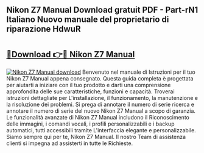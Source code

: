 ## Nikon Z7 Manual Download gratuit PDF - Part-rN1 Italiano Nuovo manuale del proprietario di riparazione HdwuR

# <h2><a href="http://dfbmqqq.blite.top/?on=Nikon+Z7+Manual">🔗Download 👉🔴 Nikon Z7 Manual</a></h2>

[![Nikon Z7 Manual download](https://i.imgur.com/lujVjoI.png)](http://dfbmqqq.blite.top/?on=Nikon+Z7+Manual)
Benvenuto nel manuale di Istruzioni per il tuo Nikon Z7 Manual appena consegnato. Questa guida completa è progettata per aiutarti a iniziare con il tuo prodotto e darti una comprensione approfondita delle sue caratteristiche, funzioni e capacità. Troverai istruzioni dettagliate per L'installazione, il funzionamento, la manutenzione e la risoluzione dei problemi. Si prega di annotare il numero di serie ricerca e annotare il numero di serie del nuovo Nikon Z7 Manual a scopo di garanzia. Le funzionalità avanzate di Nikon Z7 Manual includono il Riconoscimento delle immagini, i comandi vocali, i profili personalizzabili e i backup automatici, tutti accessibili tramite L'interfaccia elegante e personalizzabile. Siamo sempre qui per te, Nikon Z7 Manual. Il nostro Team di assistenza clienti si impegna ad assisterti in tutte le Richieste.
